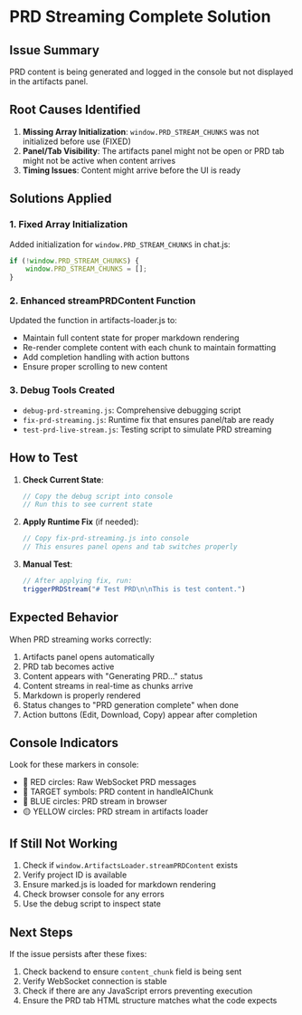 # PRD Streaming Complete Solution

## Issue Summary
PRD content is being generated and logged in the console but not displayed in the artifacts panel.

## Root Causes Identified

1. **Missing Array Initialization**: `window.PRD_STREAM_CHUNKS` was not initialized before use (FIXED)
2. **Panel/Tab Visibility**: The artifacts panel might not be open or PRD tab might not be active when content arrives
3. **Timing Issues**: Content might arrive before the UI is ready

## Solutions Applied

### 1. Fixed Array Initialization
Added initialization for `window.PRD_STREAM_CHUNKS` in chat.js:
```javascript
if (!window.PRD_STREAM_CHUNKS) {
    window.PRD_STREAM_CHUNKS = [];
}
```

### 2. Enhanced streamPRDContent Function
Updated the function in artifacts-loader.js to:
- Maintain full content state for proper markdown rendering
- Re-render complete content with each chunk to maintain formatting
- Add completion handling with action buttons
- Ensure proper scrolling to new content

### 3. Debug Tools Created
- `debug-prd-streaming.js`: Comprehensive debugging script
- `fix-prd-streaming.js`: Runtime fix that ensures panel/tab are ready
- `test-prd-live-stream.js`: Testing script to simulate PRD streaming

## How to Test

1. **Check Current State**:
   ```javascript
   // Copy the debug script into console
   // Run this to see current state
   ```

2. **Apply Runtime Fix** (if needed):
   ```javascript
   // Copy fix-prd-streaming.js into console
   // This ensures panel opens and tab switches properly
   ```

3. **Manual Test**:
   ```javascript
   // After applying fix, run:
   triggerPRDStream("# Test PRD\n\nThis is test content.")
   ```

## Expected Behavior

When PRD streaming works correctly:
1. Artifacts panel opens automatically
2. PRD tab becomes active
3. Content appears with "Generating PRD..." status
4. Content streams in real-time as chunks arrive
5. Markdown is properly rendered
6. Status changes to "PRD generation complete" when done
7. Action buttons (Edit, Download, Copy) appear after completion

## Console Indicators

Look for these markers in console:
- 🔴 RED circles: Raw WebSocket PRD messages
- 🎯 TARGET symbols: PRD content in handleAIChunk
- 🔵 BLUE circles: PRD stream in browser
- 🟡 YELLOW circles: PRD stream in artifacts loader

## If Still Not Working

1. Check if `window.ArtifactsLoader.streamPRDContent` exists
2. Verify project ID is available
3. Ensure marked.js is loaded for markdown rendering
4. Check browser console for any errors
5. Use the debug script to inspect state

## Next Steps

If the issue persists after these fixes:
1. Check backend to ensure `content_chunk` field is being sent
2. Verify WebSocket connection is stable
3. Check if there are any JavaScript errors preventing execution
4. Ensure the PRD tab HTML structure matches what the code expects